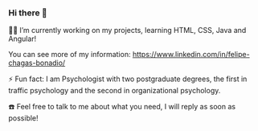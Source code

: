 ### Hi there 👋

<!--
**felipebonadio/felipebonadio** is a ✨ _special_ ✨ repository because its `README.md` (this file) appears on your GitHub profile.

Here are some ideas to get you started:

- 🔭 I’m currently working on ...
- 🌱 I’m currently learning ...
- 👯 I’m looking to collaborate on ...
- 🤔 I’m looking for help with ...
- 💬 Ask me about ...
- 📫 How to reach me: ...
- 😄 Pronouns: ...
- ⚡ Fun fact: ...
-->

:man_student: I’m currently working on my projects, learning HTML, CSS, Java and Angular! 

You can see more of my information: https://www.linkedin.com/in/felipe-chagas-bonadio/

⚡ Fun fact: I am Psychologist with two postgraduate degrees, the first in traffic psychology and the second in organizational psychology.

:telephone: Feel free to talk to me about what you need, I will reply as soon as possible!
